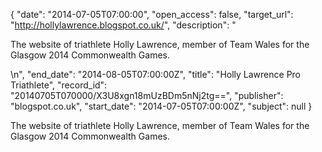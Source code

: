 {
  "date": "2014-07-05T07:00:00", 
  "open_access": false, 
  "target_url": "http://hollylawrence.blogspot.co.uk/", 
  "description": "<p>The website of triathlete Holly Lawrence, member of Team Wales for the Glasgow 2014 Commonwealth Games.</p>\n", 
  "end_date": "2014-08-05T07:00:00Z", 
  "title": "Holly Lawrence Pro Triathlete", 
  "record_id": "20140705T070000/X3U8xgn18mUzBDm5nNj2tg==", 
  "publisher": "blogspot.co.uk", 
  "start_date": "2014-07-05T07:00:00Z", 
  "subject": null
}

<p>The website of triathlete Holly Lawrence, member of Team Wales for the Glasgow 2014 Commonwealth Games.</p>
